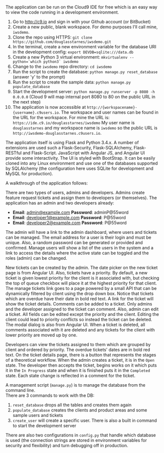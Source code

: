 The application can be run on the Cloud9 IDE for free which is an easy way to view the code running in a development environment.

 1. Go to http://c9.io and sign in with your Github account (or BitBucket)
 2. Create a new public, blank workspace.  For demo purposes I'll call mine, `iwsdemo`.
 3. Clone the repo using HTTPS: `git clone https://github.com/douglasstarnes/iwsdemo.git`
 4. In the terminal, create a new environment variable for the database URI in the development config: `export DEVDB=sqlite:///data.db`
 5. Create a new Python 3 virtual environment: ``mkvirtualenv --python=`which python3` iwsdemo``
 6. Change to the `iwsdemo` repo directory: `cd iwsdemo`
 7. Run the script to create the database: `python manage.py reset_database` (answer 'y' to the prompt)
 8. Run the script to create the sample data: `python manage.py populate_database`
 9. Start the development server: `python manage.py runserver -p 8080 -h 0.0.0.0` (Cloud 9 will map internal port 8080 to 80 on the public URL in the next step)
 10. The application is now accessible at  `http://{workspacename}-{username}.c9users.io`.  The workspace and user names can be found in the URL for the workspace.  For mine the URL is: `https://ide.c9.io/douglasstarnes/iwsdemo` My user name is `douglasstarnes` and my workspace name is `iwsdemo` so the public URL is `http://iwsdemo-douglasstarnes.c9users.io`.
 
The application itself is using Flask and Python 3.4.x.  A number of extensions are used such a Flask-Security, Flask-SQLAlchemy, Flask-RESTful and Flask-Script.  JavaScript with Angular JS, and Angular UI provide some interactivity.  The UI is styled with BootStrap. It can be easily cloned into any Linux environment and use one of the databases supported by SQLAlchemy (the configuration here uses SQLite for development and MySQL for production).

A walkthrough of the application follows:

There are two types of users, admins and developers.  Admins create feature request tickets and assign them to developers (or themselves).  The application has an admin and two developers already:

 * **Email**: admin@example.com **Password**: adminP@55word
 * **Email**: developer1@example.com **Password**: P@55word
 * **Email**: developer2@example.com **Password**: P@55word

The admin will have a link to the admin dashboard, where users and tickets can be managed.  The email address for a user is their login and must be unique.  Also, a random password can be generated or provided and confirmed.  Manage users will show a list of the users in the system and a link to access the details where the active state can be toggled and the roles (admin) can be changed.

New tickets can be created by the admin.  The date picker on the new ticket page is from Angular UI.  Also, tickets have a priority.  By default, a new ticket is given lowest priority for the client is it associated with, but checking the top of queue checkbox will place it at the highest priority for that client.  The manage tickets link goes to a page powered by a small API that can be dynamically filtered by client using the drop down box.  Notice that tickets which are overdue have their date in bold red text.  A link for the ticket will show the ticket details.  Comments can be added to a ticket.  Only admins and the developer assigned to the ticket can comment.  Also, admin can edit a ticket.  All fields can be edited except the priority and the client.  Editing the client could lead to priority conflicts so instead the ticket can be deleted.  The modal dialog is also from Angular UI.  When a ticket is deleted, all comments associated with it are deleted and any tickets for the client with lower priority are moved up by one.

Developers can view the tickets assigned to them which are grouped by client and ordered by priority.  The overdue tickets' dates are in bold red text.  On the ticket details page, there is a button that represents the stages of a theoretical workflow.  When the admin creates a ticket, it is in the `Open` state.  The developer then accepts the ticket, begins works on it which puts it in the `In Progress` state and when it is finished puts it in the `Completed` state.  Each state change is reflected in a comment for the ticket.

A management script (`manage.py`) is to manage the database from the command line.  
There are 3 commands to work with the DB:
 1. `reset_database` drops all the tables and creates them again
 2. `populate_database` creates the clients and product areas and some sample users and tickets  
 3. `create_user` will create a specific user.  There is also a built in command to start the development server  

There are also two configurations in `config.py` that handle which database is used (the connection strings are stored in environment variables for security and flexibility) and turn debugging off in production.


